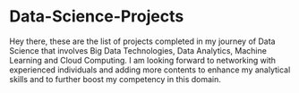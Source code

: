 # Data-Science-Projects
Hey there, these are the list of projects completed in my journey of Data Science that involves Big Data Technologies, Data Analytics, Machine Learning and Cloud Computing.
I am looking forward to networking with experienced individuals and adding more contents to enhance my analytical skills and to further boost my competency in this domain.
